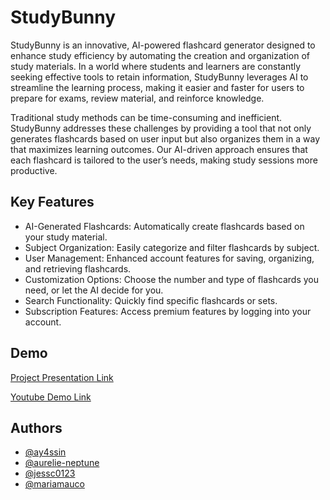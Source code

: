 
# StudyBunny

StudyBunny is an innovative, AI-powered flashcard generator designed to enhance study efficiency by automating the creation and organization of study materials. In a world where students and learners are constantly seeking effective tools to retain information, StudyBunny leverages AI to streamline the learning process, making it easier and faster for users to prepare for exams, review material, and reinforce knowledge.

Traditional study methods can be time-consuming and inefficient. StudyBunny addresses these challenges by providing a tool that not only generates flashcards based on user input but also organizes them in a way that maximizes learning outcomes. Our AI-driven approach ensures that each flashcard is tailored to the user’s needs, making study sessions more productive.

## Key Features

- AI-Generated Flashcards: Automatically create flashcards based on your study material.
- Subject Organization: Easily categorize and filter flashcards by subject.
- User Management: Enhanced account features for saving, organizing, and retrieving flashcards.
- Customization Options: Choose the number and type of flashcards you need, or let the AI decide for you.
- Search Functionality: Quickly find specific flashcards or sets.
- Subscription Features: Access premium features by logging into your account.

## Demo

[Project Presentation Link](https://docs.google.com/presentation/d/1_RwD8LFh0juBMTz9_vgLyQeCRQD6VIQ8sAcFv1AdzUI/edit?usp=sharing)

[Youtube Demo Link](https://youtu.be/NY3uFz6GXGM)
## Authors

- [@ay4ssin](https://www.github.com/ay4ssin)
- [@aurelie-neptune](https://www.github.com/aurelie-neptune)
- [@jessc0123](https://www.github.com/jessc0123)
- [@mariamauco](https://www.github.com/mariamauco)

